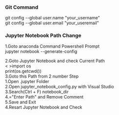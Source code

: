 ### Git Command <br>
git config --global user.name "your_username" <br>
git config --global user.email "your_useremail" <br>

### Jupyter Notebook Path Change<br>
1.Goto anaconda Command Powershell Prompt<br>
    jupyter notebook --generate-config<br>

2.Goto Jupyter Notebook and check Current Path<br>
    <   >import os <br>
    print(os.getcwd()) <br>
3.Goto this Path from 2 number Step<br>
    1.Open .jupyter Folder <br>
    2.Open jupyter_notebook_config.py with Visual Studio <br>
    3.Search(Ctrl + F) notebook_dir <br>
    4.="Enter Path" and Remove Comment<br>
    5.Save and Exit<br>
4.Resart Jupyter Notebook and Check  <br>